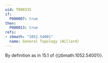 ```yaml
---
uid: T000335
if:
  P000007: true
then:
  P000013: true
refs:
- zbmath: "1052.54001"
  name: General Topology (Willard)
---
```



By definition as in 15.1 of {{zbmath:1052.54001}}.
